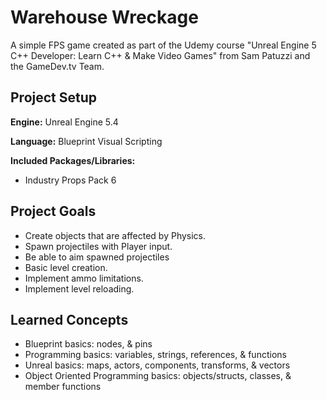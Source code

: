 # Warehouse Wreckage
A simple FPS game created as part of the Udemy course "Unreal Engine 5 C++ Developer: Learn C++ & Make Video Games" from Sam Patuzzi and the GameDev.tv Team.

## Project Setup

**Engine:** Unreal Engine 5.4

**Language:** Blueprint Visual Scripting

**Included Packages/Libraries:**
- Industry Props Pack 6

## Project Goals
- Create objects that are affected by Physics.
- Spawn projectiles with Player input.
- Be able to aim spawned projectiles
- Basic level creation.
- Implement ammo limitations.
- Implement level reloading.

## Learned Concepts
- Blueprint basics: nodes, & pins
- Programming basics: variables, strings, references, & functions
- Unreal basics: maps, actors, components, transforms, & vectors
- Object Oriented Programming basics: objects/structs, classes, & member functions
